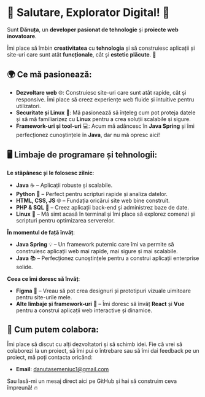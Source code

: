 # 🚀 Salutare, Explorator Digital! 🚀

Sunt **Dănuța**, un **developer pasionat de tehnologie** și **proiecte web inovatoare**.

Îmi place să îmbin **creativitatea** cu **tehnologia** și să construiesc aplicații și site-uri care sunt atât **funcționale**, cât și **estetic plăcute**. 🚀

## 🌍 Ce mă pasionează:
- **Dezvoltare web** 🌐: Construiesc site-uri care sunt atât rapide, cât și responsive. Îmi place să creez experiențe web fluide și intuitive pentru utilizatori.
- **Securitate și Linux** 🔐: Mă pasionează să înțeleg cum pot proteja datele și să mă familiarizez cu **Linux** pentru a crea soluții scalabile și sigure.
- **Framework-uri și tool-uri** 💻: Acum mă adâncesc în **Java Spring** și îmi perfecționez cunoștințele în **Java**, dar nu mă opresc aici!

## 🖥️ Limbaje de programare și tehnologii:

**Le stăpânesc și le folosesc zilnic**:
- **Java** ☕ – Aplicații robuste și scalabile.
- **Python** 🐍 – Perfect pentru scripturi rapide și analiza datelor.
- **HTML, CSS, JS** 🌐 – Fundația oricărui site web bine construit.
- **PHP & SQL** 💾 – Creez aplicații back-end și administrez baze de date.
- **Linux** 🐧 – Mă simt acasă în terminal și îmi place să explorez comenzi și scripturi pentru optimizarea serverelor.

**În momentul de față învăț**:
- **Java Spring** 💡 – Un framework puternic care îmi va permite să construiesc aplicații web mai rapide, mai sigure și mai scalabile.
- **Java** 📚 – Perfecționez cunoștințele pentru a construi aplicații enterprise solide.

**Ceea ce îmi doresc să învăț**:
- **Figma** 🎨 – Vreau să pot crea designuri și prototipuri vizuale uimitoare pentru site-urile mele.
- **Alte limbaje și framework-uri** 🔧 – Îmi doresc să învăț **React** și **Vue** pentru a construi aplicații web interactive și dinamice.

## 💬 Cum putem colabora:
Îmi place să discut cu alți dezvoltatori și să schimb idei. Fie că vrei să colaborezi la un proiect, să îmi pui o întrebare sau să îmi dai feedback pe un proiect, mă poți contacta oricând:

- **Email**: [danutasemeniuc1@gmail.com](mailto:danutasemeniuc1@gamil.com)


Sau lasă-mi un mesaj direct aici pe GitHub și hai să construim ceva împreună! 🔥
